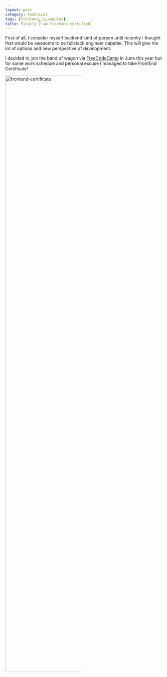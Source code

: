 ```yaml
---
layout: post
category: technical
tags: [frontend,js,angular]
title: Finally I am frontend certified
---
```


First of all, I consider myself backend kind of person until recently I thought that would be awesome to be fullstack engineer capable. This will give me lot of options and new perspective of development.

I decided to join the band of wagon via [FreeCodeCamp](https://www.freecodecamp.org/) in June this year but for some work schedule and personal excuse I managed to take FrontEnd Certificate!

<img class="center-block img-responsive" src="https://user-images.githubusercontent.com/1860126/27253690-9a65a99a-533e-11e7-91cb-654ebaebfc61.png" width="70%" alt="frontend-certificate">